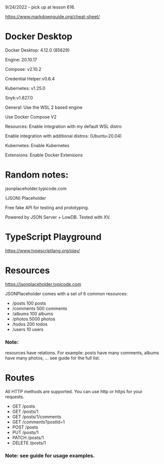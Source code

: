 9/24/2022 - pick up at lesson 616.

https://www.markdownguide.org/cheat-sheet/

# Docker Desktop

Docker Desktop: 4.12.0 (85629)

Engine: 20.10.17

Compose: v2.10.2

Credential Helper:v0.6.4

Kubernetes: v1.25.0

Snyk:v1.827.0

General: Use the WSL 2 based engine

Use Docker Compose V2

Resources: Enable integration with my default WSL distro

Enable integration with additional distros: (Ubuntu-20.04)

Kubernetes: Enable Kubernetes

Extensions: Enable Docker Extensions

# Random notes:

jsonplaceholder.typicode.com

{JSON} Placeholder

Free fake API for testing and prototyping.

Powered by JSON Server + LowDB. Tested with XV.

# TypeScript Playground

https://www.typescriptlang.org/play/

# Resources

https://jsonplaceholder.typicode.com

JSONPlaceholder comes with a set of 6 common resources:

- /posts 100 posts
- /comments 500 comments
- /albums 100 albums
- /photos 5000 photos
- /todos 200 todos
- /users 10 users

### Note:

resources have relations. For example: posts have many comments, albums have many photos, ... see guide for the full list.

# Routes

All HTTP methods are supported. You can use http or https for your requests.

- GET /posts
- GET /posts/1
- GET /posts/1/comments
- GET /comments?postId=1
- POST /posts
- PUT /posts/1
- PATCH /posts/1
- DELETE /posts/1

### Note: see guide for usage examples.

